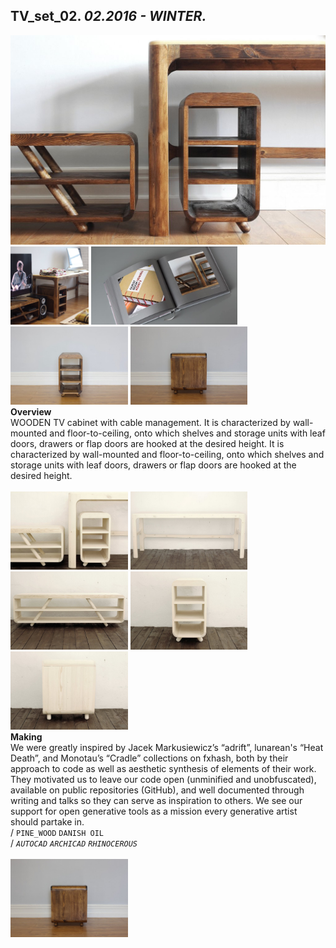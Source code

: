 
## TV_set_02. _02.2016 - WINTER._  
![TV_set_02](/projects/TV_set_02/100.jpg)<a href="https://ewwgene.github.io/projects/TV_set_02/001.jpg"><img src="/projects/TV_set_02/001.jpg" height="125"></a> <a href="https://ewwgene.github.io/projects/TV_set_02/C9GMPijPp-M.jpg"><img src="/projects/TV_set_02/C9GMPijPp-M.jpg" height="125"></a> <a href="https://ewwgene.github.io/projects/TV_set_02/IMG_1489.jpg"><img src="/projects/TV_set_02/IMG_1489.jpg" height="125"></a> <a href="https://ewwgene.github.io/projects/TV_set_02/IMG_1491.jpg"><img src="/projects/TV_set_02/IMG_1491.jpg" height="125"></a>   
**Overview**  
WOODEN TV cabinet with cable management. It is characterized by wall-mounted and floor-to-ceiling, onto which shelves and storage units with leaf doors, drawers or flap doors are hooked at the desired height. It is characterized by wall-mounted and floor-to-ceiling, onto which shelves and storage units with leaf doors, drawers or flap doors are hooked at the desired height.  
<br>
<a href="https://ewwgene.github.io/projects/TV_set_02/Making/001.jpg"><img src="/projects/TV_set_02/Making/001.jpg" height="125"></a> <a href="https://ewwgene.github.io/projects/TV_set_02/Making/002.jpg"><img src="/projects/TV_set_02/Making/002.jpg" height="125"></a> <a href="https://ewwgene.github.io/projects/TV_set_02/Making/004.jpg"><img src="/projects/TV_set_02/Making/004.jpg" height="125"></a> <a href="https://ewwgene.github.io/projects/TV_set_02/Making/005.jpg"><img src="/projects/TV_set_02/Making/005.jpg" height="125"></a> <a href="https://ewwgene.github.io/projects/TV_set_02/Making/006.jpg"><img src="/projects/TV_set_02/Making/006.jpg" height="125"></a>   
**Making**  
We were greatly inspired by Jacek Markusiewicz’s “adrift”, lunarean's “Heat Death”, and Monotau’s “Cradle” collections on fxhash, both by their approach to code as well as aesthetic synthesis of elements of their work. They motivated us to leave our code open (unminified and unobfuscated), available on public repositories (GitHub), and well documented through writing and talks so they can serve as inspiration to others. We see our support for open generative tools as a mission every generative artist should partake in.  
/
`PINE_WOOD` `DANISH OIL`   
/
_`AUTOCAD`_ _`ARCHICAD`_ _`RHINOCEROUS`_   
<br>
<a href="https://ewwgene.github.io/projects/TV_set_02/IMG_1491.jpg"><img src="/projects/TV_set_02/IMG_1491.jpg" height="125"></a> 
